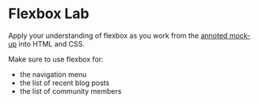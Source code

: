 # Flexbox Lab

Apply your understanding of flexbox as you work from the [annoted mock-up](./mockup-annotated.jpg) into HTML and CSS.

Make sure to use flexbox for:

 - the navigation menu
 - the list of recent blog posts
 - the list of community members